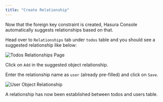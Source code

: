 ```yaml
---
title: "Create Relationship"
---
```


Now that the foreign key constraint is created, Hasura Console automatically suggests relationships based on that.

Head over to `Relationships` tab under `todos` table and you should see a suggested relationship like below:

![Todos Relationships Page](https://graphql-engine-cdn.hasura.io/learn-hasura/assets/graphql-hasura/todos-relationship-page.png)

Click on `Add` in the suggested object relationship.

Enter the relationship name as `user` (already pre-filled) and click on `Save`.

![User Object Relationship](https://graphql-engine-cdn.hasura.io/learn-hasura/assets/graphql-hasura/todos-relationship-user.png)

A relationship has now been established between todos and users table.